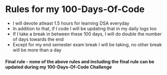 # Rules for my 100-Days-Of-Code
- I will devote atleast 1.5 hours for learning DSA everyday
- In addition to that, if I code I will be updating that in my daily logs too
- If I take a break in between these 100 days, I will do double the number of days towards the end 
- Except for my end semester exam break I will be taking, no other break will be more than a day
#### Final rule - none of the above rules and including the final rule can be updated during my 100-Days-Of-Code Challenge
